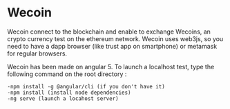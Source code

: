# Wecoin

Wecoin connect to the blockchain and enable to exchange Wecoins, an crypto currency test on the ethereum network.
Wecoin uses web3js, so you need to have a dapp browser (like trust app on smartphone) or metamask for regular browsers.

Wecoin has been made on angular 5.
To launch a localhost test, type the following command on the root directory :

```
-npm install -g @angular/cli (if you don't have it)
-npm install (install node dependencies)
-ng serve (launch a locahost server)
```